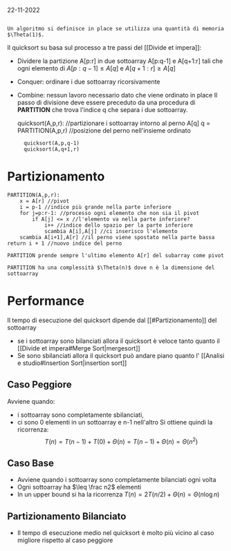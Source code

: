 22-11-2022

```ad-info

Un algoritmo si definisce in place se utilizza una quantità di memoria $\Theta(1)$.
```

Il quicksort su basa sul processo a tre passi del [[Divide et impera]]:

- Dividere la partizione A[p:r] in due sottoarray A[p:q-1] e A[q+1:r] tali che ogni elemento di $A[p:q-1] \leq A[q]$ e $A[q+1:r]\geq A[q]$
- Conquer: ordinare i due sottoarray ricorsivamente
- Combine: nessun lavoro necessario dato che viene ordinato in place
Il passo di divisione deve essere preceduto da una procedura di **PARTITION** che trova l'indice q che separa i due sottoarray.

	quicksort(A,p,r):
		//partizionare i sottoarray intorno al perno A[q]
		q = PARTITION(A,p,r) //posizione del perno nell'insieme ordinato
		
		quicksort(A,p,q-1)
		quicksort(A,q+1,r)
	

# Partizionamento

	PARTITION(A,p,r):
		x = A[r] //pivot
		i = p-1 //indice più grande nella parte inferiore
		for j=p:r-1: //processo ogni elemento che non sia il pivot
			if A[j] <= x //l'elemento va nella parte inferiore?
				i++ //indice dello spazio per la parte inferiore
				scambia A[i],A[j] //ci inserisco l'elemento
		scambia A[i+1],A[r] //il perno viene spostato nella parte bassa
	return i + 1 //nuovo indice del perno

```ad-important
PARTITION prende sempre l'ultimo elemento A[r] del subarray come pivot

```

```ad-note
PARTITION ha una complessità $\Theta(n)$ dove n è la dimensione del sottoarray

```

# Performance

Il tempo di esecuzione del quicksort dipende dal [[#Partizionamento]] del sottoarray

- se i sottoarray sono bilanciati allora il quicksort è veloce tanto quanto il [[Divide et impera#Merge Sort|mergesort]]
- Se sono sbilanciati allora il quicksort può andare piano quanto l' [[Analisi e studio#Insertion Sort|insertion sort]]

## Caso Peggiore

Avviene quando:

- i sottoarray sono completamente sbilanciati,
- ci sono 0 elementi in un sottoarray e n-1 nell'altro
Si ottiene quindi la ricorrenza:
$$T(n)=T(n-1)+T(0)+\Theta(n)=T(n-1)+\Theta(n) = \Theta(n^2)$$

## Caso Base

- Avviene quando i sottoarray sono completamente bilanciati ogni volta
- Ogni sottoarray ha $\leq \frac n2$ elementi
- In un upper bound si ha la ricorrenza $T(n)=2T(n/2) + \Theta (n) = \Theta( n \log n)$

## Partizionamento Bilanciato

- Il tempo di esecuzione medio nel quicksort è molto più vicino al caso migliore rispetto al caso peggiore